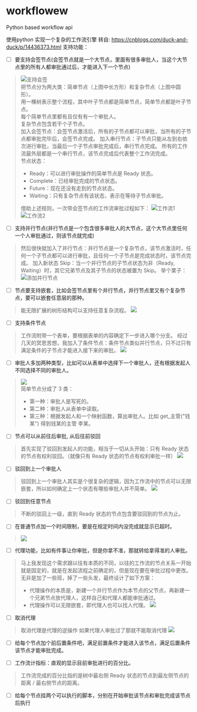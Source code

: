 # workflowew
Python based workflow api

使用python 实现一个复杂的工作流引擎 
转自: https://cnblogs.com/duck-and-duck/p/14436373.html
支持功能：

- [ ] 要支持会签节点(会签节点就是一个大节点，里面有很多审批人，当这个大节点里的所有人都审批通过后，才能进入下一个节点)
>![支持会签](https://mmbiz.qpic.cn/mmbiz_png/MOwlO0INfQrYZgDVVOK0vegQhiam2KLYRXqspOvO40ibb2WiaFXHjmiat4SvfAv8lF9ia0hYgups3aRkZN8ibhd6crLQ/640?wx_fmt=png&tp=webp&wxfrom=5&wx_lazy=1&wx_co=1)  
>把节点分为两大类：简单节点（上图中长方形）和复杂节点（上图中圆形）。  
>用一棵树表示整个流程，其中叶子节点都是简单节点，简单节点都是叶子节点。  
>每个简单节点里都有且仅有有一个审批人。  
>复杂节点包含若干个子节点。  
>加入会签节点：会签节点激活后，所有的子节点都可以审批，当所有的子节点都审批完毕后，会签节点完成。
>加入串行节点：子节点只能从左到右依次进行审批，当最后一个子节点审批完成后，串行节点完成。
>所有的工作流最外层都是一个串行节点，该节点完成后代表整个工作流完成。  
>节点状态：
>- Ready：可以进行审批操作的简单节点是 Ready 状态。
>- Complete：已经审批完成的节点状态。 
>- Future：现在还没有走到的节点状态。
>- Waiting：只有复杂节点有该状态，表示在等待子节点审批。
>
>借助上述规则，一次带会签节点的工作流审批过程如下：
>![工作流1](https://mmbiz.qpic.cn/mmbiz_png/MOwlO0INfQrYZgDVVOK0vegQhiam2KLYRo1LQnakVe7qciczNBl0wab7jTzT3aEIh0mBPxO9wpo17iciaVUic6FzTKQ/640?wx_fmt=png&tp=webp&wxfrom=5&wx_lazy=1&wx_co=1)  
>![工作流2](https://mmbiz.qpic.cn/mmbiz_png/MOwlO0INfQrYZgDVVOK0vegQhiam2KLYRibje4EFEQQcvWdY86bSnib2L4FydErbhnKnWaDzicOhlwVncPzJUpeHaQ/640?wx_fmt=png&tp=webp&wxfrom=5&wx_lazy=1&wx_co=1)  

- [ ] 支持并行节点(并行节点是一个包含很多审批人的大节点，这个大节点里任何一个人审批通过，则该节点就完成)
>然后很快就加入了并行节点：并行节点是一个复杂节点，该节点激活时，任何一个子节点都可以进行审批，且任何一个子节点是完成状态时，该节点完成。
>加入新状态 Skip：当一个并行节点的子节点状态为非（Ready, Waiting）时，其它兄弟节点及其子节点的状态被置为 Skip。
>举个栗子：
>![添加并行节点](https://mmbiz.qpic.cn/mmbiz_png/MOwlO0INfQrYZgDVVOK0vegQhiam2KLYRge6eCHEic9Imyiavjjk9ES88RJgKQJic3gAIkIL8YVhibAHsIAIl8Q93TQ/640?wx_fmt=png&tp=webp&wxfrom=5&wx_lazy=1&wx_co=1)  

- [ ] 节点要支持嵌套，比如会签节点里有个并行节点，并行节点里又有个复杂节点，要可以嵌套任意层的那种。
>能无限扩展的树形结构可以支持任意复杂流程。
>![](https://mmbiz.qpic.cn/mmbiz_png/MOwlO0INfQrYZgDVVOK0vegQhiam2KLYReH4qnaGhSicBvBiclQe5dhG5JldmjUiaWrWBTTPdarTh2icPEbEX0v7aKQ/640?wx_fmt=png&tp=webp&wxfrom=5&wx_lazy=1&wx_co=1)  

- [ ] 支持条件节点  
>工作流附带一个表单，要根据表单的内容确定下一步进入哪个分支。
>经过几天的冥思苦想，我加入了条件节点：条件节点类似并行节点，只不过只有满足条件的子节点才能进入接下来的审批。
>![](https://mmbiz.qpic.cn/mmbiz_png/MOwlO0INfQrYZgDVVOK0vegQhiam2KLYRXCKzTqXksIKbzAA2zhMIAsiaIU9OrlsP7duV8KxudE2BJCD3o9O6tMQ/640?wx_fmt=png&tp=webp&wxfrom=5&wx_lazy=1&wx_co=1)  

- [ ] 审批人多加两种类型，比如可以从表单中选择下一个审批人，还有根据发起人不同选择不同的审批人。
>![](https://mmbiz.qpic.cn/mmbiz_png/MOwlO0INfQrYZgDVVOK0vegQhiam2KLYRL0238T7tYwmR1oRzxMXfumCDlLicxhp5n6rvkianSTFJGswIwSppqcibA/640?wx_fmt=png&tp=webp&wxfrom=5&wx_lazy=1&wx_co=1)   
>简单节点分成了 3 类：
>- 第一种：审批人是写死的。
>- 第二种：审批人从表单中读取。
>- 第三种：根据发起人和一个映射函数，算出审批人。比如 get_主管("钱某") 得到钱某的主管 李某。

- [ ] 节点可以从前往后审批, 从后往前驳回
>首先实现了驳回到发起人的功能，相当于一切从头开始：只有 Ready 状态的节点有权利驳回。（就像只有 Ready 状态的节点有权利审批一样）
>![](https://mmbiz.qpic.cn/mmbiz_png/MOwlO0INfQrYZgDVVOK0vegQhiam2KLYRDoib5Mu42q4jy8qxHAry9EwM0dgmCMQdlOia8FyEweGb4kYeOr0pg1cw/640?wx_fmt=png&tp=webp&wxfrom=5&wx_lazy=1&wx_co=1) 

- [ ] 驳回到上一个审批人
>驳回到上一个审批人其实是个很复杂的逻辑，因为工作流中的节点可以无限嵌套，所以如何确定上一个状态有哪些审批人并不简单。
>![](https://mmbiz.qpic.cn/mmbiz_png/MOwlO0INfQrYZgDVVOK0vegQhiam2KLYRxQibb5yYk557gXKuPDwSiaTmEfsJLC4yDOEwzzPhe3RB60icBkSE5qCTQ/640?wx_fmt=png&tp=webp&wxfrom=5&wx_lazy=1&wx_co=1)  

- [ ] 驳回到任意节点

>不断的驳回上一级，直到 Ready 状态的节点包含要驳回到的节点为止。

- [ ] 在普通节点加一个时间限制，要是在规定时间内没完成就显示已超时。

>![](https://mmbiz.qpic.cn/mmbiz_png/MOwlO0INfQrYZgDVVOK0vegQhiam2KLYRfhaJ1ibRibaok7yTYPup7XKRyibPpWW464vMQoccGUDmibsjqYo5ZKiaS1w/640?wx_fmt=png&tp=webp&wxfrom=5&wx_lazy=1&wx_co=1)  

- [ ] 代理功能，比如有件事让你审批，但是你拿不准，那就转给拿得准的人审批。
>马上我发现这个需求跟以往有本质的不同，以往的工作流的节点关系一开始就是固定的，就是在发起流程之前确定的，但是现在要在审批过程中更改。
>无非是加了一些班，掉了一些头发，最终设计了如下方案：
> - 代理操作的本质是，新建一个并行节点作为本节点的父节点，再新建一个兄弟节点放代理人，这样自己和代理人都能审批通过。
> - 代理操作可以无限嵌套，即代理人也可以找人代理。
>![](https://mmbiz.qpic.cn/mmbiz_png/MOwlO0INfQrYZgDVVOK0vegQhiam2KLYRhzCmYlvco2thJh78iaVcCDxoXHMRNuI0gqGxYhkjB5OJdLZ983Y4jqA/640?wx_fmt=png&tp=webp&wxfrom=5&wx_lazy=1&wx_co=1)  
- [ ] 取消代理
>取消代理是代理的逆操作
>如果代理人审批过了那就不能取消代理
>![](https://mmbiz.qpic.cn/mmbiz_png/MOwlO0INfQrYZgDVVOK0vegQhiam2KLYRBaplK0GkNI21djRkKZdPKbC8UiaeAP2cD45WJiajQrpT0jOGJh9HSZ5Q/640?wx_fmt=png&tp=webp&wxfrom=5&wx_lazy=1&wx_co=1) 

- [ ] 给每个节点加个前后置条件吧，满足前置条件才能进入该节点，满足后置条件该节点才能审批完成。


- [ ] 工作流计指标：直观的显示目前审批进行的百分比。
>工作流完成的百分比指的是树中最右侧 Ready 状态的节点到最左侧节点的距离 / 最右侧节点的距离。

- [ ] 给每个节点挂两个可以执行的脚本，分别在开始审批该节点和审批完成该节点后执行
